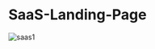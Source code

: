 # SaaS-Landing-Page
![saas1](https://user-images.githubusercontent.com/94639395/211225709-a2dd00de-55e5-4693-a46f-a89b0eea8dcb.png)
